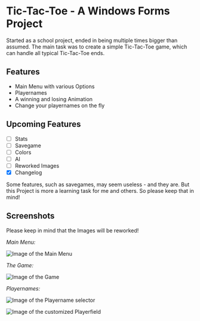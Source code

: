 # Tic-Tac-Toe - A Windows Forms Project
Started as a school project, ended in being multiple times bigger than assumed. 
The main task was to create a simple Tic-Tac-Toe game, which can handle all typical Tic-Tac-Toe ends.

## Features
- Main Menu with various Options
- Playernames
- A winning and losing Animation
- Change your playernames on the fly

## Upcoming Features
- [ ] Stats
- [ ] Savegame
- [ ] Colors
- [ ] AI
- [ ] Reworked Images
- [X] Changelog

Some features, such as savegames, may seem useless - and they are. But this Project is more a learning task for me and others. So please keep that in mind!

## Screenshots
Please keep in mind that the Images will be reworked!

*Main Menu:*

![Image of the Main Menu](http://puu.sh/oRuq2/f640072be6.png)

*The Game:*

![Image of the Game](http://puu.sh/oRuxZ/d5dc7b92d5.png)

*Playernames:*

![Image of the Playername selector](http://puu.sh/oRuAp/c5997f9810.png)

![Image of the customized Playerfield](http://puu.sh/oRuCB/8eca2df153.png)
